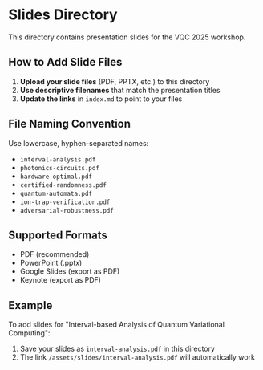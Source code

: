 # Slides Directory

This directory contains presentation slides for the VQC 2025 workshop.

## How to Add Slide Files

1. **Upload your slide files** (PDF, PPTX, etc.) to this directory
2. **Use descriptive filenames** that match the presentation titles
3. **Update the links** in `index.md` to point to your files

## File Naming Convention

Use lowercase, hyphen-separated names:
- `interval-analysis.pdf`
- `photonics-circuits.pdf`
- `hardware-optimal.pdf`
- `certified-randomness.pdf`
- `quantum-automata.pdf`
- `ion-trap-verification.pdf`
- `adversarial-robustness.pdf`

## Supported Formats

- PDF (recommended)
- PowerPoint (.pptx)
- Google Slides (export as PDF)
- Keynote (export as PDF)

## Example

To add slides for "Interval-based Analysis of Quantum Variational Computing":
1. Save your slides as `interval-analysis.pdf` in this directory
2. The link `/assets/slides/interval-analysis.pdf` will automatically work 